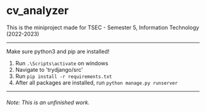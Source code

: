 # cv_analyzer
This is the miniproject made for TSEC - Semester 5, Information Technology (2022-2023)<hr>
Make sure python3 and pip are installed! <br>
1. Run ```.\Scripts\activate``` on windows
2. Navigate to 'trydjango/src' <br>
3. Run ```pip install -r requirements.txt```
4. After all packages are installed, run ```python manage.py runserver```
<hr>
<h6>Note: This is an unfinished work.
